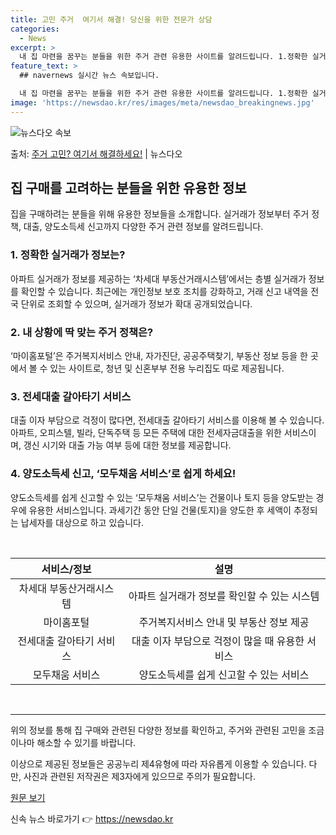 ```yaml
---
title: 고민 주거  여기서 해결! 당신을 위한 전문가 상담
categories:
  - News
excerpt: >
  내 집 마련을 꿈꾸는 분들을 위한 주거 관련 유용한 사이트를 알려드립니다. 1.정확한 실거래가 정보는?차세대…
feature_text: >
  ## navernews 실시간 뉴스 속보입니다.

  내 집 마련을 꿈꾸는 분들을 위한 주거 관련 유용한 사이트를 알려드립니다. 1.정확한 실거래가 정보는?차세대…
image: 'https://newsdao.kr/res/images/meta/newsdao_breakingnews.jpg'
---
```


![뉴스다오 속보](https://newsdao.kr/res/images/meta/newsdao_breakingnews.jpg)

<p>출처: <a href="https://newsdao.kr/3316" rel="dofollow">주거 고민? 여기서 해결하세요!</a> | 뉴스다오</p>

<h2 data-ke-size="size26">집 구매를 고려하는 분들을 위한 유용한 정보</h2>
<p data-ke-size="size16">집을 구매하려는 분들을 위해 유용한 정보들을 소개합니다. 실거래가 정보부터 주거 정책, 대출, 양도소득세 신고까지 다양한 주거 관련 정보를 알려드립니다.</p>

<h3>1. 정확한 실거래가 정보는?</h3>
<p data-ke-size="size16">아파트 실거래가 정보를 제공하는 ‘차세대 부동산거래시스템’에서는 층별 실거래가 정보를 확인할 수 있습니다. 최근에는 개인정보 보호 조치를 강화하고, 거래 신고 내역을 전국 단위로 조회할 수 있으며, 실거래가 정보가 확대 공개되었습니다.</p>

<h3>2. 내 상황에 딱 맞는 주거 정책은?</h3>
<p data-ke-size="size16">‘마이홈포털’은 주거복지서비스 안내, 자가진단, 공공주택찾기, 부동산 정보 등을 한 곳에서 볼 수 있는 사이트로, 청년 및 신혼부부 전용 누리집도 따로 제공됩니다.</p>

<h3>3. 전세대출 갈아타기 서비스</h3>
<p data-ke-size="size16">대출 이자 부담으로 걱정이 많다면, 전세대출 갈아타기 서비스를 이용해 볼 수 있습니다. 아파트, 오피스텔, 빌라, 단독주택 등 모든 주택에 대한 전세자금대출을 위한 서비스이며, 갱신 시기와 대출 가능 여부 등에 대한 정보를 제공합니다.</p>

<h3>4. 양도소득세 신고, ‘모두채움 서비스’로 쉽게 하세요!</h3>
<p data-ke-size="size16">양도소득세를 쉽게 신고할 수 있는 ‘모두채움 서비스’는 건물이나 토지 등을 양도받는 경우에 유용한 서비스입니다. 과세기간 동안 단일 건물(토지)을 양도한 후 세액이 추정되는 납세자를 대상으로 하고 있습니다.</p>

<p data-ke-size="size16">&nbsp;</p>
<table>
	<thead>
		<tr>
			<th style="text-align: center;">서비스/정보</th>
			<th style="text-align: center;">설명</th>
		</tr>
	</thead>
	<tbody>
		<tr>
			<td style="text-align: center;">차세대 부동산거래시스템</td>
			<td style="text-align: center;">아파트 실거래가 정보를 확인할 수 있는 시스템</td>
		</tr>
		<tr>
			<td style="text-align: center;">마이홈포털</td>
			<td style="text-align: center;">주거복지서비스 안내 및 부동산 정보 제공</td>
		</tr>
		<tr>
			<td style="text-align: center;">전세대출 갈아타기 서비스</td>
			<td style="text-align: center;">대출 이자 부담으로 걱정이 많을 때 유용한 서비스</td>
		</tr>
		<tr>
			<td style="text-align: center;">모두채움 서비스</td>
			<td style="text-align: center;">양도소득세를 쉽게 신고할 수 있는 서비스</td>
		</tr>
	</tbody>
</table>
<p data-ke-size="size16">&nbsp;</p>

<hr>

<p data-ke-size="size16">위의 정보를 통해 집 구매와 관련된 다양한 정보를 확인하고, 주거와 관련된 고민을 조금이나마 해소할 수 있기를 바랍니다.</p>
<p data-ke-size="size16">이상으로 제공된 정보들은 공공누리 제4유형에 따라 자유롭게 이용할 수 있습니다. 다만, 사진과 관련된 저작권은 제3자에게 있으므로 주의가 필요합니다.</p>
<p data-ke-size="size16"><a href="https://newsdao.kr/3316">원문 보기</a></p> 

신속 뉴스 바로가기 👉 <a href="https://newsdao.kr" rel="dofollow">https://newsdao.kr</a>


